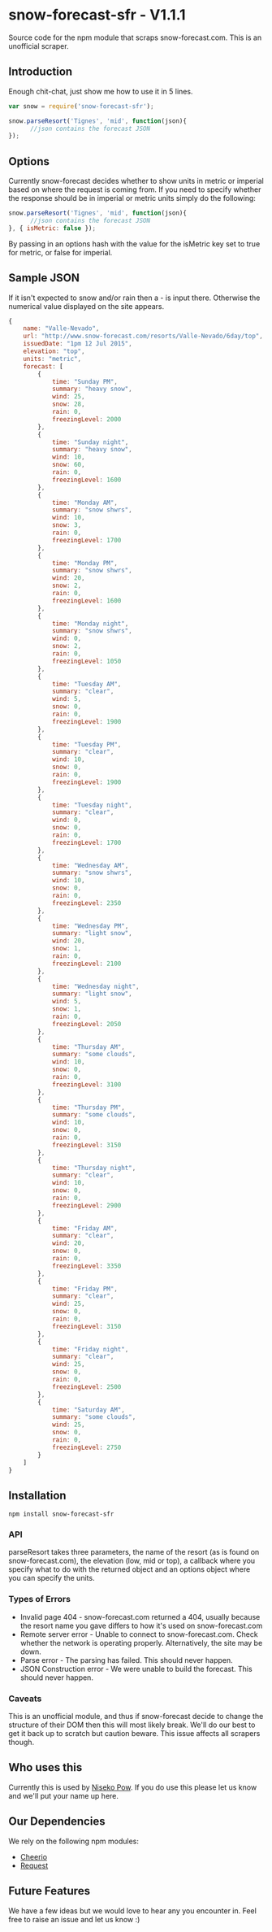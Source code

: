 # snow-forecast-sfr - V1.1.1
Source code for the npm module that scraps snow-forecast.com. This is an unofficial scraper.

## Introduction
Enough chit-chat, just show me how to use it in 5 lines.

```js
var snow = require('snow-forecast-sfr');

snow.parseResort('Tignes', 'mid', function(json){
      //json contains the forecast JSON
});
```

## Options

Currently snow-forecast decides whether to show units in metric or imperial based
on where the request is coming from. If you need to specify whether the response
should be in imperial or metric units simply do the following:

```js
snow.parseResort('Tignes', 'mid', function(json){
      //json contains the forecast JSON
}, { isMetric: false });
```

By passing in an options hash with the value for the isMetric key set to true for
metric, or false for imperial.


## Sample JSON
If it isn't expected to snow and/or rain then a - is input there. Otherwise the numerical value displayed on the site appears.

```javascript
{
    name: "Valle-Nevado",
    url: "http://www.snow-forecast.com/resorts/Valle-Nevado/6day/top",
    issuedDate: "1pm 12 Jul 2015",
    elevation: "top",
    units: "metric",
    forecast: [
        {
            time: "Sunday PM",
            summary: "heavy snow",
            wind: 25,
            snow: 28,
            rain: 0,
            freezingLevel: 2000
        },
        {
            time: "Sunday night",
            summary: "heavy snow",
            wind: 10,
            snow: 60,
            rain: 0,
            freezingLevel: 1600
        },
        {
            time: "Monday AM",
            summary: "snow shwrs",
            wind: 10,
            snow: 3,
            rain: 0,
            freezingLevel: 1700
        },
        {
            time: "Monday PM",
            summary: "snow shwrs",
            wind: 20,
            snow: 2,
            rain: 0,
            freezingLevel: 1600
        },
        {
            time: "Monday night",
            summary: "snow shwrs",
            wind: 0,
            snow: 2,
            rain: 0,
            freezingLevel: 1050
        },
        {
            time: "Tuesday AM",
            summary: "clear",
            wind: 5,
            snow: 0,
            rain: 0,
            freezingLevel: 1900
        },
        {
            time: "Tuesday PM",
            summary: "clear",
            wind: 10,
            snow: 0,
            rain: 0,
            freezingLevel: 1900
        },
        {
            time: "Tuesday night",
            summary: "clear",
            wind: 0,
            snow: 0,
            rain: 0,
            freezingLevel: 1700
        },
        {
            time: "Wednesday AM",
            summary: "snow shwrs",
            wind: 10,
            snow: 0,
            rain: 0,
            freezingLevel: 2350
        },
        {
            time: "Wednesday PM",
            summary: "light snow",
            wind: 20,
            snow: 1,
            rain: 0,
            freezingLevel: 2100
        },
        {
            time: "Wednesday night",
            summary: "light snow",
            wind: 5,
            snow: 1,
            rain: 0,
            freezingLevel: 2050
        },
        {
            time: "Thursday AM",
            summary: "some clouds",
            wind: 10,
            snow: 0,
            rain: 0,
            freezingLevel: 3100
        },
        {
            time: "Thursday PM",
            summary: "some clouds",
            wind: 10,
            snow: 0,
            rain: 0,
            freezingLevel: 3150
        },
        {
            time: "Thursday night",
            summary: "clear",
            wind: 10,
            snow: 0,
            rain: 0,
            freezingLevel: 2900
        },
        {
            time: "Friday AM",
            summary: "clear",
            wind: 20,
            snow: 0,
            rain: 0,
            freezingLevel: 3350
        },
        {
            time: "Friday PM",
            summary: "clear",
            wind: 25,
            snow: 0,
            rain: 0,
            freezingLevel: 3150
        },
        {
            time: "Friday night",
            summary: "clear",
            wind: 25,
            snow: 0,
            rain: 0,
            freezingLevel: 2500
        },
        {
            time: "Saturday AM",
            summary: "some clouds",
            wind: 25,
            snow: 0,
            rain: 0,
            freezingLevel: 2750
        }
    ]
}
```

## Installation
`npm install snow-forecast-sfr`

### API

parseResort takes three parameters, the name of the resort (as is found on snow-forecast.com), the elevation (low, mid or top), a callback where you specify what to do with the returned object and an options object where you can specify the units.

### Types of Errors
* Invalid page 404 - snow-forecast.com returned a 404, usually because the resort name you gave differs to how it's used on snow-forecast.com
* Remote server error - Unable to connect to snow-forecast.com. Check whether the network is operating properly. Alternatively, the site may be down.
* Parse error - The parsing has failed. This should never happen.
* JSON Construction error - We were unable to build the forecast. This should never happen.

### Caveats

This is an unofficial module, and thus if snow-forecast decide to change the structure of their DOM then this will most likely break. We'll do our best to get it back up to scratch but caution beware. This issue affects all scrapers though.

## Who uses this

Currently this is used by [Niseko Pow](http://www.nisekopow.com). If you do use this please let us know and we'll put your name up here.

## Our Dependencies

We rely on the following npm modules:
* [Cheerio](https://github.com/cheeriojs/cheerio)
* [Request](https://github.com/request/request)


## Future Features

We have a few ideas but we would love to hear any you encounter in. Feel free to raise an issue and let us know :)
